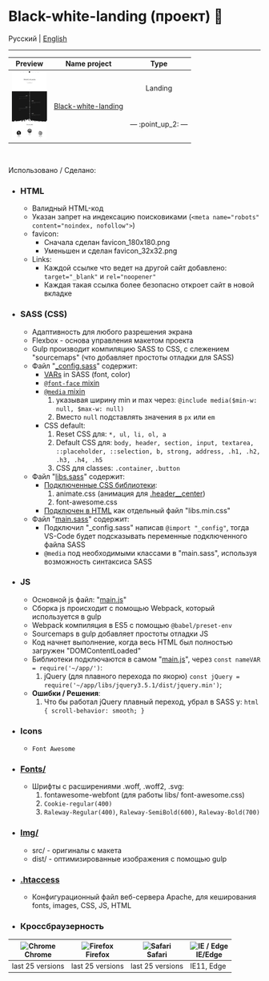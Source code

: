 # Black-white-landing (проект) :open_file_folder:


Русский | [English](README.md)
<hr>



<!-- table site Preview -->
<table align="">
  <thead>
    <tr>
      <th align="center">
        Preview
      </th>
      <th align="center">
        Name project
      </th>
      <th align="center">
        Type
      </th>
    </tr>
  </thead>
  <tbody>
    <!-- site 👇 -->
    <tr>
      <!-- td 🔳 -->
      <td align="center" colspan="1" rowspan="2">
        <a href="https://awake-coding.github.io/black-white-landing/" rel="nofollow">
          <img src="../image/black-white-landing-preview.jpg" title="Go to the site" alt="black-white-landing" style="width: 70px;">
        </a>
      </td>
      <!-- td 🔳 -->
      <td rowspan="2">
        <a href="https://awake-coding.github.io/black-white-landing/" rel="nofollow">
          Black-white-landing
        </a>
      </td>
      <!-- td 🔳 -->
      <td align="center">Landing</td>
    </tr>
    <!-- 🔴 row 2 -->
    <tr>
      <td align="center">
        <!-- 5 sections -->
        — :point_up_2: —
      </td>
    </tr>
    <!-- site 👇 -->
  </tbody>
</table><br>



Использовано / Сделано:
  - ### HTML
      - Валидный HTML-код
      - Указан запрет на индексацию поисковиками (```<meta name="robots" content="noindex, nofollow">```)
      - favicon:
          - Сначала сделан favicon_180х180.png
          - Уменьшен и сделан favicon_32x32.png
      - Links:
          - Каждой ссылке что ведет на другой сайт добавлено: ```target="_blank"``` и ```rel="noopener"```
          - Каждая такая ссылка более безопасно откроет сайт в новой вкладке
  - ### SASS (CSS)
      - Адаптивность для любого разрешения экрана
      - Flexbox - основа управления макетом проекта
      - Gulp производит компиляцию SASS to CSS, с слежением "sourcemaps" (что добавляет простоты отладки для SASS)
      - Файл "[_config.sass](sass/_config.sass)" содержит:
          - [VARs](sass/_config.sass#L41) in SASS (font, color)
          - [```@font-face``` mixin](sass/_config.sass#L6-L20)
          - [```@media``` mixin](sass/_config.sass#L23-L38)
              1. указывая ширину min и max через: ```@include media($min-w: null, $max-w: null)```
              2. Вместо ```null``` подставлять значения в ```px``` или ```em```
          - CSS default:
              1. Reset CSS для: ```*, ul, li, ol, a```
              2. Default CSS для: ```body, header, section, input, textarea, ::placeholder, ::selection, b, strong, address, .h1, .h2, .h3, .h4, .h5```
              3. CSS для classes: ```.container```, ```.button```
      - Файл "[libs.sass](sass/libs.sass)" содержит:
          - [Подключенные CSS библиотеки](sass/libs.sass#L1):
              1. animate.css (анимация для [.header__center](index.html#L73))
              2. font-awesome.css
          - [Подключен в HTML](index.html#L24) как отдельный файл "libs.min.css"
      - Файл "[main.sass](sass/main.sass)" содержит:
          - Подключил "_config.sass" написав ```@import "_config"```, тогда VS-Code будет подсказывать переменные подключенного файла SASS
          - ```@media``` под необходимыми классами в "main.sass", используя возможность синтаксиса SASS
  - ### JS
      - Основной js файл: "[main.js](js/main.js)"
      - Сборка js происходит с помощью Webpack, который используется в gulp
      - Webpack компиляция в ES5 с помощью ```@babel/preset-env```
      - Sourcemaps в gulp добавляет простоты отладки JS
      - Код начнет выполнение, когда весь HTML был полностью загружен "DOMContentLoaded"
      - Библиотеки подключаются в самом "[main.js](js/main.js)", через ```const nameVAR = require('~/app/')```:
          1. jQuery (для плавного перехода по якорю)
              ```const jQuery = require('~/app/libs/jquery3.5.1/dist/jquery.min')```;
      - **Ошибки / Решения**:
          1. Что бы работал jQuery плавный переход, убрал в SASS у: ```html { scroll-behavior: smooth; }```
  - ### Icons
      - ```Font Awesome```
  - ### [Fonts/](fonts)
      - Шрифты с расширениями .woff, .woff2, .svg:
          1. fontawesome-webfont (для работы libs/ font-awesome.css)
          2. ```Cookie-regular(400)```
          3. ```Raleway-Regular(400)```, ```Raleway-SemiBold(600)```, ```Raleway-Bold(700)```
  - ### [Img/](img)
      - src/  - оригиналы с макета
      - dist/ - оптимизированные изображения с помощью gulp
  - ### [.htaccess](.htaccess)
      - Конфигурационный файл веб-сервера Apache, для кеширования fonts, images, CSS, JS, HTML




  - ### Кроссбраузерность

<table align="">
  <thead>
    <tr>
      <th>
        <a rel="nofollow" target="_blank">
          <img src="https://raw.githubusercontent.com/alrra/browser-logos/master/src/chrome/chrome_48x48.png" alt="Chrome" width="24px" height="24px" style="max-width: 100%;">
        </a>
        <br>
        Chrome
      </th>
      <th>
        <a rel="nofollow" target="_blank">
          <img src="https://raw.githubusercontent.com/alrra/browser-logos/master/src/firefox/firefox_48x48.png" alt="Firefox" width="24px" height="24px" style="max-width: 100%;">
        </a>
        <br>
        Firefox
      </th>
      <th>
        <a rel="nofollow" target="_blank">
          <img src="https://raw.githubusercontent.com/alrra/browser-logos/master/src/safari/safari_48x48.png" alt="Safari" width="24px" height="24px" style="max-width: 100%;">
        </a>
        <br>
        Safari
      </th>
      <th>
        <a rel="nofollow" target="_blank">
          <img src="https://raw.githubusercontent.com/alrra/browser-logos/master/src/edge/edge_48x48.png" alt="IE / Edge" width="24px" height="24px" style="max-width: 100%;">
        </a>
        <br>
        IE/Edge
      </th>
    </tr>
  </thead>
  <tbody>
    <tr>
      <td>last 25 versions</td>
      <td>last 25 versions</td>
      <td>last 25 versions</td>
      <td>IE11, Edge</td>
    </tr>
  </tbody>
</table>